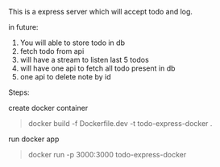 This is a express server which will accept todo and log.

in future:
1. You will able to store todo in db
2. fetch todo from api
3. will have a stream to listen last 5 todos
4. will have one api to fetch all todo present in db
5. one api to delete note by id

Steps:

create docker container

> docker build -f Dockerfile.dev -t todo-express-docker .

run docker app

> docker run -p 3000:3000 todo-express-docker